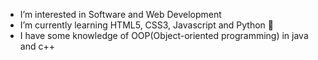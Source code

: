 
-  I’m interested in Software and Web Development  
-  I’m currently learning HTML5, CSS3, Javascript and Python 🌱
-  I have some knowledge of OOP(Object-oriented programming) in java and c++ 


<!---
marck001/marck001 is a ✨ special ✨ repository because its `README.md` (this file) appears on your GitHub profile.
You can click the Preview link to take a look at your changes.
--->
